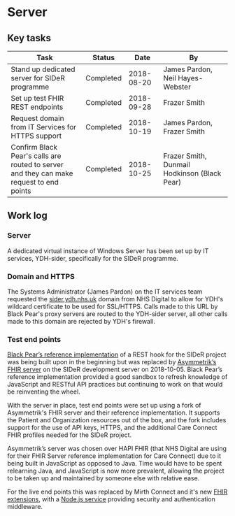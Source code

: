 # Server
## Key tasks
Task | Status | Date | By |
-----|--------|------|----|
Stand up dedicated server for SIDeR programme | Completed | 2018-08-20 | James Pardon, Neil Hayes-Webster
Set up test FHIR REST endpoints | Completed | 2018-09-28 | Frazer Smith
Request domain from IT Services for HTTPS support | Completed | 2018-10-19 | James Pardon, Frazer Smith
Confirm Black Pear's calls are routed to server<br>and they can make request to end points | Completed | 2018-10-25 | Frazer Smith, Dunmail Hodkinson (Black Pear)

## Work log
### Server
A dedicated virtual instance of Windows Server has been set up by IT services, YDH-sider, specifically for the SIDeR programme.

### Domain and HTTPS
The Systems Administrator (James Pardon) on the IT services team requested the [sider.ydh.nhs.uk](https://sider.ydh.nhs.uk) domain from NHS Digital to allow for YDH's wildcard certificate to be used for SSL/HTTPS. Calls made to this URL by Black Pear's proxy servers are routed to the YDH-sider server, all other calls made to this domain are rejected by YDH's firewall.

### Test end points
[Black Pear’s reference implementation](https://github.com/BlackPearSw/fhir-stu3-subscription-resthook) of a REST hook for the SIDeR project was being built upon in the beginning but was replaced by [Asymmetrik’s FHIR server](https://github.com/Asymmetrik/node-fhir-server-core) on the SIDeR development server on 2018-10-05. Black Pear’s reference implementation provided a good sandbox to refresh knowledge of JavaScript and RESTful API practices but continuing to work on that would be reinventing the wheel.

With the server in place, test end points were set up using a fork of Asymmetrik's FHIR server and their reference implementation. It supports the Patient and Organization resources out of the box, and the fork includes support for the use of API keys, HTTPS, and the additional Care Connect FHIR profiles needed for the SIDeR project.

Asymmetrik’s server was chosen over HAPI FHIR (that NHS Digital are using for their FHIR Server reference implementation for Care Connect) due to it being built in JavaScript as opposed to Java. Time would have to be spent relearning Java, and JavaScript is now more prevalent, allowing the project to be taken up and maintained by someone else with relative ease.

For the live end points this was replaced by Mirth Connect and it's new [FHIR extensions](http://www.mirthcorp.com/community/wiki/pages/viewpage.action?pageId=36504815), with a [Node.js service](https://github.com/Fdawgs/ydh-sider-authentication-service) providing security and authentication middleware.